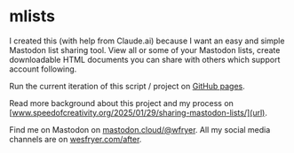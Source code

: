 # mlists
I created this (with help from Claude.ai) because I want an easy and simple Mastodon list sharing tool. View all or some of your Mastodon lists, create downloadable HTML documents you can share with others which support account following.

Run the current iteration of this script / project on [GitHub pages](https://wfryer.github.io/mlists/).

Read more background about this project and my process on [www.speedofcreativity.org/2025/01/29/sharing-mastodon-lists/](url).

Find me on Mastodon on [mastodon.cloud/@wfryer](url). All my social media channels are on [wesfryer.com/after](url).
